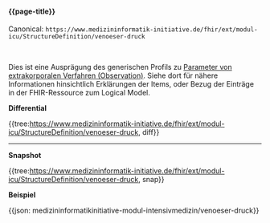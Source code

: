 #### {{page-title}}

Canonical: 
```https://www.medizininformatik-initiative.de/fhir/ext/modul-icu/StructureDefinition/venoeser-druck```

<br> 

Dies ist eine Ausprägung des generischen Profils zu [Parameter von extrakorporalen Verfahren (Observation)](https://www.medizininformatik-initiative.de/fhir/ext/modul-icu/StructureDefinition/mii-parameter-von-extrakorporalen-verfahren). Siehe dort für nähere Informationen hinsichtlich Erklärungen der Items, oder Bezug der Einträge in der FHIR-Ressource zum Logical Model. 


**Differential**

{{tree:https://www.medizininformatik-initiative.de/fhir/ext/modul-icu/StructureDefinition/venoeser-druck, diff}}

---

**Snapshot**

{{tree:https://www.medizininformatik-initiative.de/fhir/ext/modul-icu/StructureDefinition/venoeser-druck, snap}}

**Beispiel**

{{json: medizininformatikinitiative-modul-intensivmedizin/venoeser-druck}}